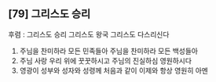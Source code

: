 ## [79] 그리스도 승리

후렴 : 그리스도 승리 그리스도 왕국 그리스도 다스리신다  
1) 주님을 찬미하라 모든 민족들아 주님을 찬미하라 모든 백성들아  
2) 주님 사랑 우리 위에 꿋꿋하시고 주님의 진실하심 영원하시다  
3) 영광이 성부와 성자와 성령께 처음과 같이 이제와 항상 영원히 아멘
